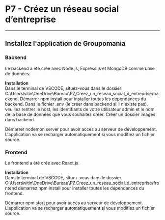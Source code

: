 # P7 - Créez un réseau social d’entreprise

--------------

## Installez l'application de Groupomania

### Backend

Le backend a été crée avec Node.js, Express.js et MongoDB comme base de données.

__Installation__  
Dans le terminal de VSCODE, situez-vous dans le dossier  C:\Users\vitin\OneDrive\Bureau\P7_Creez_un_reseau_social_d_entreprise/backend.
Démarrer npm install pour installer toutes les dependances du backend.
Dans le fichier .env (le créer dans backend si il n'existe pas), veuillez rentrer le host, les identifiants de votre utilisateur admin et le nom de la base de données que vous souhaitez créer.
Créer un dossier images dans backend.
  
Démarrer nodemon server pour avoir accès au serveur de développement. L'application va se recharger automatiquement si vous modifiez un fichier source.

### Frontend

Le frontend a été crée avec React.js.

__Installation__  
Dans le terminal de VSCODE, situez-vous dans le dossier  C:\Users\vitin\OneDrive\Bureau\P7_Creez_un_reseau_social_d_entreprise/frontend démarrez npm install pour installer toutes les dépendances du frontend.

Démarrer npm start pour avoir accès au serveur de développement. L'application va se recharger automatiquement si vous modifiez un fichier source.

